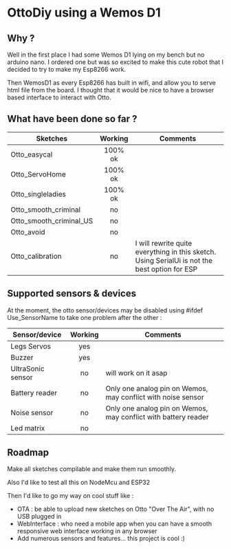 # OttoDiy using a Wemos D1

## Why ?

Well in the first place I had some Wemos D1 lying on my bench but no arduino nano. I ordered one but was so excited to make this cute robot that I decided to try to make my Esp8266 work.

Then WemosD1 as every Esp8266 has built in wifi, and allow you to serve html file from the board. I thought that it would be nice to have a browser based interface to interact with Otto.

## What have been done so far ?

| Sketches                | Working  | Comments |
| ----------------------- | :------: | -------- |
| Otto_easycal            | 100% ok  |          |
| Otto_ServoHome          | 100% ok  |          |
| Otto_singleladies       | 100% ok  |          |
| Otto_smooth_criminal    | no       |          |
| Otto_smooth_criminal_US | no       |          |
| Otto_avoid              | no       |          |
| Otto_calibration        | no       | I will rewrite quite everything in this sketch. Using SerialUi is not the best option for ESP |

## Supported sensors & devices

At the moment, the otto sensor/devices may be disabled using #ifdef Use_SensorName to take one problem after the other :

| Sensor/device        | Working  | Comments |
| -------------------- | :------: | -------- |
| Legs Servos          | yes      |          |
| Buzzer               | yes      |          |
| UltraSonic sensor    | no       | will work on it asap |
| Battery reader       | no       | Only one analog pin on Wemos, may conflict with noise sensor |
| Noise sensor         | no       | Only one analog pin on Wemos, may conflict with battery reader |
| Led matrix           | no       |          |

## Roadmap

Make all sketches compilable and make them run smoothly.

Also I'd like to test all this on NodeMcu and ESP32

Then I'd like to go my way on cool stuff like :

- OTA : be able to upload new sketches on Otto "Over The Air", with no USB plugged in
- WebInterface : who need a mobile app when you can have a smooth responsive web interface working in any browser
- Add numerous sensors and features... this project is cool :)
